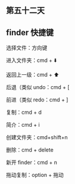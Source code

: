 ## 第五十二天

## finder 快捷键

选择文件：方向键

进入文件夹：cmd + ⬇️

返回上一级：cmd + ⬆️

后退（类似 undo：cmd + [

前进（类似 redo：cmd + ]

复制：cmd + d

简介：cmd + i

创建文件夹：cmd+shift+n

删除：cmd + delete

新开 finder：cmd + n

拖动复制：option + 拖动
